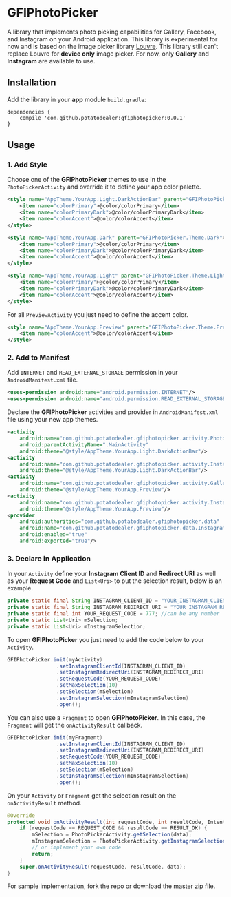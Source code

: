 # GFIPhotoPicker
A library that implements photo picking capabilities for Gallery, Facebook, and Instagram on your Android application.
This library is experimental for now and is based on the image picker library [Louvre](https://github.com/andremion/Louvre).
This library still can't replace Louvre for **device only** image picker.
For now, only **Gallery** and **Instagram** are available to use.


## Installation
Add the library in your **app** module `build.gradle`:
```
dependencies {
    compile 'com.github.potatodealer:gfiphotopicker:0.0.1'
}
```


## Usage
### 1. Add Style
Choose one of the **GFIPhotoPicker** themes to use in the `PhotoPickerActivity` and override it to define your app color palette.
```xml
<style name="AppTheme.YourApp.Light.DarkActionBar" parent="GFIPhotoPicker.Theme.Light.DarkActionBar">
    <item name="colorPrimary">@color/colorPrimary</item>
    <item name="colorPrimaryDark">@color/colorPrimaryDark</item>
    <item name="colorAccent">@color/colorAccent</item>
</style>
```
```xml
<style name="AppTheme.YourApp.Dark" parent="GFIPhotoPicker.Theme.Dark">
    <item name="colorPrimary">@color/colorPrimary</item>
    <item name="colorPrimaryDark">@color/colorPrimaryDark</item>
    <item name="colorAccent">@color/colorAccent</item>
</style>
```
```xml
<style name="AppTheme.YourApp.Light" parent="GFIPhotoPicker.Theme.Light">
    <item name="colorPrimary">@color/colorPrimary</item>
    <item name="colorPrimaryDark">@color/colorPrimaryDark</item>
    <item name="colorAccent">@color/colorAccent</item>
</style>
```

For all `PreviewActivity` you just need to define the accent color.
```xml
<style name="AppTheme.YourApp.Preview" parent="GFIPhotoPicker.Theme.Preview">
    <item name="colorAccent">@color/colorAccent</item>
</style>
```

### 2. Add to Manifest
Add `INTERNET` and `READ_EXTERNAL_STORAGE` permission in your `AndroidManifest.xml` file.
```xml
<uses-permission android:name="android.permission.INTERNET"/>
<uses-permission android:name="android.permission.READ_EXTERNAL_STORAGE" />
```

Declare the **GFIPhotoPicker** activities and provider in `AndroidManifest.xml` file using your new app themes.
```xml
<activity
    android:name="com.github.potatodealer.gfiphotopicker.activity.PhotoPickerActivity"
    android:parentActivityName=".MainActivity"
    android:theme="@style/AppTheme.YourApp.Light.DarkActionBar"/>
<activity
    android:name="com.github.potatodealer.gfiphotopicker.activity.InstagramLoginActivity"
    android:theme="@style/AppTheme.YourApp.Light.DarkActionBar"/>
<activity
    android:name="com.github.potatodealer.gfiphotopicker.activity.GalleryPreviewActivity"
    android:theme="@style/AppTheme.YourApp.Preview"/>
<activity
    android:name="com.github.potatodealer.gfiphotopicker.activity.InstagramPreviewActivity"
    android:theme="@style/AppTheme.YourApp.Preview"/>
<provider
    android:authorities="com.github.potatodealer.gfiphotopicker.data"
    android:name="com.github.potatodealer.gfiphotopicker.data.InstagramProvider"
    android:enabled="true"
    android:exported="true"/>
```

### 3. Declare in Application
In your `Activity` define your **Instagram Client ID** and **Redirect URI** as well as your **Request Code** and `List<Uri>` to put the selection result, below is an example.
```java
private static final String INSTAGRAM_CLIENT_ID = "YOUR_INSTAGRAM_CLIENT_ID";
private static final String INSTAGRAM_REDIRECT_URI = "YOUR_INSTAGRAM_REDIRECT_URI";
private static final int YOUR_REQUEST_CODE = 777; //can be any number
private static List<Uri> mSelection;
private static List<Uri> mInstagramSelection;
```

To open **GFIPhotoPicker** you just need to add the code below to your `Activity`.
```java
GFIPhotoPicker.init(myActivity)
                .setInstagramClientId(INSTAGRAM_CLIENT_ID)
                .setInstagramRedirectUri(INSTAGRAM_REDIRECT_URI)
                .setRequestCode(YOUR_REQUEST_CODE)
                .setMaxSelection(10)
                .setSelection(mSelection)
                .setInstagramSelection(mInstagramSelection)
                .open();
```

You can also use a `Fragment` to open **GFIPhotoPicker**. In this case, the `Fragment` will get the `onActivityResult` callback.
```java
GFIPhotoPicker.init(myFragment)
                .setInstagramClientId(INSTAGRAM_CLIENT_ID)
                .setInstagramRedirectUri(INSTAGRAM_REDIRECT_URI)
                .setRequestCode(YOUR_REQUEST_CODE)
                .setMaxSelection(10)
                .setSelection(mSelection)
                .setInstagramSelection(mInstagramSelection)
                .open();
```

On your `Activity` or `Fragment` get the selection result on the `onActivityResult` method.
```java
@Override
protected void onActivityResult(int requestCode, int resultCode, Intent data) {
    if (requestCode == REQUEST_CODE && resultCode == RESULT_OK) {
        mSelection = PhotoPickerActivity.getSelection(data);
        mInstagramSelection = PhotoPickerActivity.getInstagramSelection(data);
        // or implement your own code
        return;
    }
    super.onActivityResult(requestCode, resultCode, data);
}
```

For sample implementation, fork the repo or download the master zip file.

